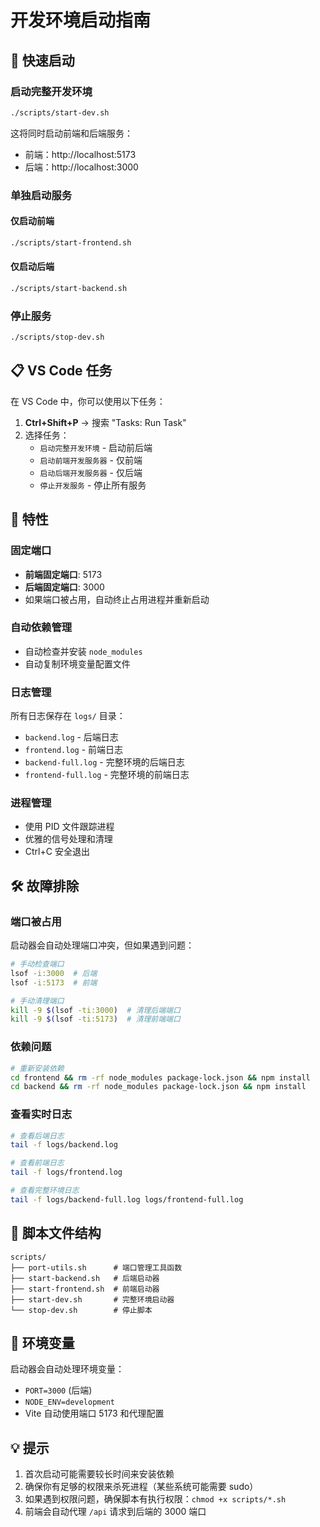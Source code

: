 # 开发环境启动指南

## 🚀 快速启动

### 启动完整开发环境
```bash
./scripts/start-dev.sh
```
这将同时启动前端和后端服务：
- 前端：http://localhost:5173
- 后端：http://localhost:3000

### 单独启动服务

#### 仅启动前端
```bash
./scripts/start-frontend.sh
```

#### 仅启动后端
```bash
./scripts/start-backend.sh
```

### 停止服务
```bash
./scripts/stop-dev.sh
```

## 📋 VS Code 任务

在 VS Code 中，你可以使用以下任务：

1. **Ctrl+Shift+P** → 搜索 "Tasks: Run Task"
2. 选择任务：
   - `启动完整开发环境` - 启动前后端
   - `启动前端开发服务器` - 仅前端
   - `启动后端开发服务器` - 仅后端
   - `停止开发服务` - 停止所有服务

## 🔧 特性

### 固定端口
- **前端固定端口**: 5173
- **后端固定端口**: 3000
- 如果端口被占用，自动终止占用进程并重新启动

### 自动依赖管理
- 自动检查并安装 `node_modules`
- 自动复制环境变量配置文件

### 日志管理
所有日志保存在 `logs/` 目录：
- `backend.log` - 后端日志
- `frontend.log` - 前端日志
- `backend-full.log` - 完整环境的后端日志
- `frontend-full.log` - 完整环境的前端日志

### 进程管理
- 使用 PID 文件跟踪进程
- 优雅的信号处理和清理
- Ctrl+C 安全退出

## 🛠️ 故障排除

### 端口被占用
启动器会自动处理端口冲突，但如果遇到问题：

```bash
# 手动检查端口
lsof -i:3000  # 后端
lsof -i:5173  # 前端

# 手动清理端口
kill -9 $(lsof -ti:3000)  # 清理后端端口
kill -9 $(lsof -ti:5173)  # 清理前端端口
```

### 依赖问题
```bash
# 重新安装依赖
cd frontend && rm -rf node_modules package-lock.json && npm install
cd backend && rm -rf node_modules package-lock.json && npm install
```

### 查看实时日志
```bash
# 查看后端日志
tail -f logs/backend.log

# 查看前端日志
tail -f logs/frontend.log

# 查看完整环境日志
tail -f logs/backend-full.log logs/frontend-full.log
```

## 📁 脚本文件结构

```
scripts/
├── port-utils.sh      # 端口管理工具函数
├── start-backend.sh   # 后端启动器
├── start-frontend.sh  # 前端启动器
├── start-dev.sh       # 完整环境启动器
└── stop-dev.sh        # 停止脚本
```

## 🔄 环境变量

启动器会自动处理环境变量：
- `PORT=3000` (后端)
- `NODE_ENV=development`
- Vite 自动使用端口 5173 和代理配置

## 💡 提示

1. 首次启动可能需要较长时间来安装依赖
2. 确保你有足够的权限来杀死进程（某些系统可能需要 sudo）
3. 如果遇到权限问题，确保脚本有执行权限：`chmod +x scripts/*.sh`
4. 前端会自动代理 `/api` 请求到后端的 3000 端口

